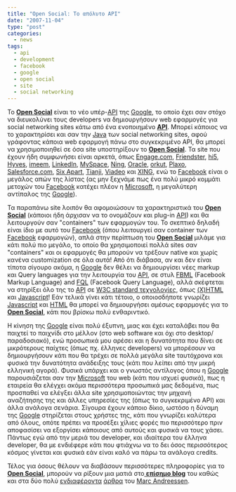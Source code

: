 ```yaml
---
title: "Open Social: Το απόλυτο API"
date: "2007-11-04"
type: "post"
categories:
  - news
tags:
  - api
  - development
  - facebook
  - google
  - open social
  - site
  - social networking
---
```


Το [**Open Social**](http://code.google.com/apis/opensocial/ "Open Social") είναι το νέο υπέρ-[API](http://en.wikipedia.org/wiki/API "What is API (Wikipedia)") της [Google](http://www.google.com/ "Google"), το οποίο έχει σαν στόχο να διευκολύνει τους developers να δημιουργήσουν web εφαρμογές για social networking sites κάτω από ένα ενοποιημένο [**API**](http://en.wikipedia.org/wiki/API "What is API (Wikipedia)"). Μπορεί κάποιος να το χαρακτηρίσει και σαν την [Java](http://java.sun.com/ "Java programming language") των social networking sites, αφού γράφοντας κάποια web εφαρμογή πάνω στο συγκεκριμένο API, θα μπορεί να χρησιμοποιηθεί σε όσα site υποστηρίξουν το [**Open Social**](http://code.google.com/apis/opensocial/ "Open Social"). Τα site που έχουν ήδη συμφωνήσει είναι αρκετά, όπως [Engage.com](http://www.engage.com/ "Engage.com"), [Friendster](http://www.friendster.com/ "Friendster"), [hi5](http://www.hi5.com/ "hi5"), [Hyves](http://www.hyves.nl/ "Hyves"), [imeem](http://imeem.com/ "imeem"), [LinkedIn](http://www.linkedin.com/ "LinkedIn"), [MySpace](http://www.myspace.com/ "MySpace"), [Ning](http://www.ning.com/ "Ning"), [Oracle](http://www.oracle.com/ "Oracle"), [orkut](http://www.orkut.com/ "orkut"), [Plaxo](http://www.plaxo.com/ "Plaxo"), [Salesforce.com](http://www.salesforce.com/ "Salesforce.com"), [Six Apart](http://www.sixapart.com/ "Six Apart"), [Tianji](http://www.tianji.com/ "Tianji"), [Viadeo](http://www.viadeo.com/ "Viadeo") και [XING](http://www.xing.com/ "XING"), ενώ το [Facebook](http://www.facebook.com/ "Facebook") είναι ο μεγάλος απών της λίστας (ας μην ξεχνάμε πως ένα πολύ μικρό κομμάτι μετοχών του [Facebook](http://www.facebook.com/ "Facebook") κατέχει πλέον η [Microsoft](http://www.microsoft.com/ "Microsoft site"), η μεγαλύτερη αντίπαλος της [Google](http://www.google.com/ "Google")).

Τα παραπάνω site λοιπόν θα αφομοιώσουν τα χαρακτηριστικά του [**Open Social**](http://code.google.com/apis/opensocial/ "Open Social") (κάποιοι ήδη άρχισαν να το ονομάζουν και plug-in [API](http://en.wikipedia.org/wiki/API "What is API (Wikipedia)")) και θα λειτουργούν σαν "containers" των εφαρμογών του. Το σκεπτικό δηλαδή είναι ίδιο με αυτό του [Facebook](http://www.facebook.com/ "Facebook") (όπου λειτουργεί σαν container των [Facebook](http://www.facebook.com/ "Facebook") εφαρμογών), απλά στην περίπτωση του [**Open Social**](http://code.google.com/apis/opensocial/ "Open Social") μιλάμε για κάτι πολύ πιο μεγάλο, το οποίο θα χρησιμοποιεί πολλά sites σαν "containers" και οι εφαρμογές θα μπορούν να τρέξουν native και χωρίς κανένα customization σε όλα αυτά! Από ότι διάβασα, αν και δεν είναι τίποτα σίγουρο ακόμα, η [Google](http://www.google.com/ "Google") δεν θέλει να δημιουργίσει νέες markup και Query languages για την λειτουργία του [API](http://en.wikipedia.org/wiki/API "What is API (Wikipedia)"), σε στυλ [FBML](http://wiki.developers.facebook.com/index.php/FBML "FBML markup language") (Facebook Markup Language) and [FQL](http://developers.facebook.com/documentation.php?doc=fql "FQL query language") (Facebook Query Language), αλλά σκέφτεται να στηρίξει όλο της το [API](http://en.wikipedia.org/wiki/API "What is API (Wikipedia)") σε [W3C standard τεχνολογίες](http://www.w3.org/ "W3C"), όπως [(X)HTML](http://www.w3.org/html/ "HTML") και [Javascript](http://en.wikipedia.org/wiki/JavaScript "Javascript")! Εάν τελικά γίνει κάτι τέτοιο, ο οποιοσδήποτε γνωρίζει [Javascript](http://en.wikipedia.org/wiki/JavaScript "Javascript") και [HTML](http://www.w3.org/html/ "HTML") θα μπορεί να δημιουργήσει αμέσως εφαρμογές για το [**Open Social**](http://code.google.com/apis/opensocial/ "Open Social"), κάτι που βρίσκω πολύ ενθαριντικό.

Η κίνηση της [Google](http://www.google.com/ "Google") είναι πολύ έξυπνη, μιας και έχει καταλάβει που θα παιχτεί το παιχνίδι στο μέλλον (στο web software και όχι στο desktop/παραδοσιακό), ενώ προσωπικά μου αρέσει και η δυνατότητα που δίνει σε μικρότερους παίχτες (όπως πχ. έλληνες developers) να μπορέσουν να δημιουργήσουν κάτι που θα τρέχει σε πολλά μεγάλα site ταυτόχρονα και φυσικά την δυνατότητα ανάδειξης τους (κάτι που λείπει από την μικρή ελληνική αγορά). Φυσικά υπάρχει και ο γνωστός αντίλογος όπου η [Google](http://www.google.com/ "Google") παρουσιάζεται σαν την [Microsoft](http://www.microsoft.com/ "Microsoft site") του web (κάτι που ισχυεί φυσικά), πως η εταιρεία θα ελέγχει ακόμα περισσότερα προσωπικά μας δεδομένα, πως προσπαθεί να ελέγξει άλλα site χρησιμοποιώντας την μηχανή αναζήτησης της και άλλες υπηρεσίες της (όπως το συγκεκριμένο API) και άλλα ανάλογα σενάρια. Σίγουρα έχουν κάποιο δίκιο, ωστόσο η δύναμη της [Google](http://www.google.com/ "Google") στηρίζεται στους χρήστες της, κάτι που γνωρίζει καλύτερα από όλους, οπότε πρέπει να προσέξει χίλιες φορές πιο περισσότερο πριν αποφασίσει να εξοργίσει κάποιους από αυτούς και φυσικά να τους χάσει. Πάντως εγώ από την μεριά του developer, και ιδιαίτερα του έλληνα developer, θα με ενδιέφερε κάτι που φτιάχνω να το δει όσος περισσότερος κόσμος γίνεται και φυσικά εάν είναι καλό να πάρω τα ανάλογα credits.

Τέλος για όσους θέλουν να διαβάσουν περισσότερες πληροφορίες για το [**Open Social**](http://code.google.com/apis/opensocial/ "Open Social"), μπορούν να ρίξουν μια ματιά στο[ **επίσημο blog**](http://opensocialapis.blogspot.com/ "Open Social official blog") του καθώς και στα δύο πολύ [ενδιαφέροντα](http://blog.pmarca.com/2007/10/open-social-a-n.html "Open Social: a new universe of social applications all over the web") [άρθρα](http://blog.pmarca.com/2007/10/open-social-scr.html "Open Social: screencast and screenshots") του [Marc Andreessen](http://blog.pmarca.com/ "Marc Andreessen").

